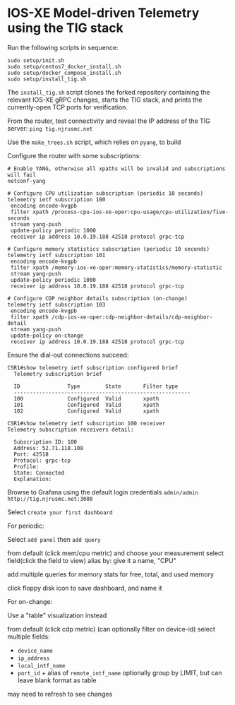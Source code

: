 # IOS-XE Model-driven Telemetry using the TIG stack

Run the following scripts in sequence:
```
sudo setup/init.sh
sudo setup/centos7_docker_install.sh
sudo setup/docker_compose_install.sh
sudo setup/install_tig.sh
```

The `install_tig.sh` script clones the forked repository containing
the relevant IOS-XE gRPC changes, starts the TIG stack, and prints
the currently-open TCP ports for verification.

From the router, test connectivity and reveal
the IP address of the TIG server: `ping tig.njrusmc.net`

Use the `make_trees.sh` script, which relies on `pyang`, to build

Configure the router with some subscriptions:
```
# Enable YANG, otherwise all xpaths will be invalid and subscriptions will fail
netconf-yang

# Configure CPU utilization subscription (periodic 10 seconds)
telemetry ietf subscription 100
 encoding encode-kvgpb
 filter xpath /process-cpu-ios-xe-oper:cpu-usage/cpu-utilization/five-seconds
 stream yang-push
 update-policy periodic 1000
 receiver ip address 10.0.19.188 42518 protocol grpc-tcp

# Configure memory statistics subscription (periodic 10 seconds)
telemetry ietf subscription 101
 encoding encode-kvgpb
 filter xpath /memory-ios-xe-oper:memory-statistics/memory-statistic
 stream yang-push
 update-policy periodic 1000
 receiver ip address 10.0.19.188 42518 protocol grpc-tcp

# Configure CDP neighbor details subscription (on-change)
telemetry ietf subscription 103
 encoding encode-kvgpb
 filter xpath /cdp-ios-xe-oper:cdp-neighbor-details/cdp-neighbor-detail
 stream yang-push
 update-policy on-change
 receiver ip address 10.0.19.188 42518 protocol grpc-tcp
```

Ensure the dial-out connections succeed:
```
CSR1#show telemetry ietf subscription configured brief
  Telemetry subscription brief

  ID               Type        State       Filter type
  --------------------------------------------------------
  100              Configured  Valid       xpath
  101              Configured  Valid       xpath
  102              Configured  Valid       xpath

CSR1#show telemetry ietf subscription 100 receiver 
Telemetry subscription receivers detail:

  Subscription ID: 100
  Address: 52.71.118.108
  Port: 42518
  Protocol: grpc-tcp
  Profile: 
  State: Connected
  Explanation:
```

Browse to Grafana using the default login credentials `admin/admin`
`http://tig.njrusmc.net:3000`

Select `create your first dashboard`

For periodic:

Select `add panel` then `add query`

from default (click mem/cpu metric) and choose your measurement
select field(click the field to view)
alias by: give it a name, "CPU"

add multiple queries for memory stats for free, total, and used memory

click floppy disk icon to save dashboard, and name it


For on-change:

Use a "table" visualization instead

from default (click cdp metric) (can optionally filter on device-id)
select multiple fields:
  * `device_name`
  * `ip_address`
  * `local_intf_name`
  * `port_id` + alias of `remote_intf_name`
optionally group by LIMIT, but can leave blank
format as table

may need to refresh to see changes
